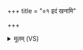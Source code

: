 +++
title = "०१ इदं खनामि"

+++
<details><summary>मूलम् (VS)</summary>

इ॒दं ख॑नामि भेष॒जं मां॑प॒श्यम॑भिरोरु॒दम्।  
प॑राय॒तो नि॒वर्त॑नमाय॒तः प्र॑ति॒नन्द॑नम् ॥
</details>